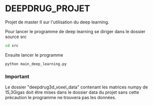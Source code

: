 # DEEPDRUG_PROJET
Projet de master II sur l'utilisation du deep learning.

Pour lancer le programme de deep learning se diriger dans le dossier source
src

```bash
cd src
```

Ensuite lancer le programme

```bash
python main_deep_learning.py
```

### Important

Le dossier "deepdrug3d_voxel_data" contenant les matrices numpy de 15,3Gigas doit être mises dans le dossier data du projet sans cette précaution le programme ne trouvera pas les données.